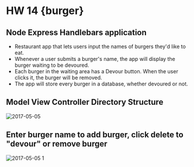 # HW 14 {burger}
## Node Express Handlebars application

  - Restaurant app that lets users input the names of burgers they'd like to eat.
  - Whenever a user submits a burger's name, the app will display the burger waiting to be devoured.
  - Each burger in the waiting area has a Devour button. When the user clicks it, the burger will be removed.
  - The app will store every burger in a database, whether devoured or not.
 
## Model View Controller Directory Structure
![2017-05-05](https://cloud.githubusercontent.com/assets/22284225/25769740/66a35460-31d6-11e7-975a-ae8b5e9c7b93.png)

## Enter burger name to add burger, click delete to "devour" or remove burger
![2017-05-05 1](https://cloud.githubusercontent.com/assets/22284225/25769757/f5e3d924-31d6-11e7-93c5-fa19923896ce.png)
